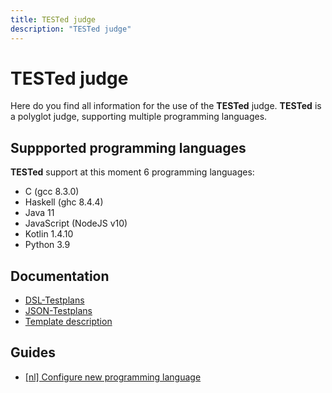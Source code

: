 ```yaml
---
title: TESTed judge
description: "TESTed judge"
---
```


# TESTed judge

Here do you find all information for the use of the **TESTed** judge.
**TESTed** is a polyglot judge, supporting multiple programming languages.

## Suppported programming languages

**TESTed** support at this moment 6 programming languages:

* C (gcc 8.3.0)
* Haskell (ghc 8.4.4)
* Java 11
* JavaScript (NodeJS v10)
* Kotlin 1.4.10
* Python 3.9

## Documentation
* [DSL-Testplans](dsl)
* [JSON-Testplans](json)
* [Template description](template-description)
  
## Guides
* [\[nl\] Configure new programming language](../../guides/developers/tested-configure-new-programming-language)
